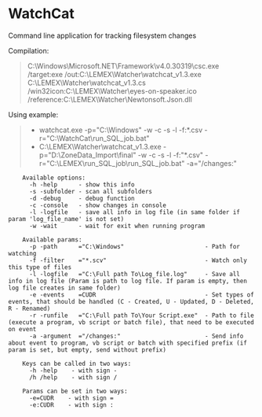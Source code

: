 # WatchCat

Сommand line application for tracking filesystem changes

Compilation:
> C:\Windows\Microsoft.NET\Framework\v4.0.30319\csc.exe /target:exe /out:C:\LEMEX\Watcher\watchcat_v1.3.exe C:\LEMEX\Watcher\watchcat_v1.3.cs /win32icon:C:\LEMEX\Watcher\eyes-on-speaker.ico /reference:C:\LEMEX\Watcher\Newtonsoft.Json.dll

Using example:
> - watchcat.exe -p="C:\Windows" -w -c -s -l -f:*.csv -r="C:\WatchCat\run_SQL_job.bat"
> - C:\LEMEX\Watcher\watchcat_v1.3.exe -p="D:\ZoneData_Import\final" -w -c -s -l -f:"*.csv" -r="C:\LEMEX\run_SQL_job\run_SQL_job.bat" -a="/changes:"
    
```
    Available options:
      -h -help      - show this info
      -s -subfolder - scan all subfolders
      -d -debug     - debug function
      -c -console   - show changes in console
      -l -logfile   - save all info in log file (in same folder if param 'log_file_name' is not set)
      -w -wait      - wait for exit when running program

    Available params:
      -p -path      ="C:\Windows"                       - Path for watching
      -f -filter    ="*.scv"                            - Watch only this type of files
      -l -logfile   ="C:\Full path To\Log_file.log"     - Save all info in log file (Param is path to log file. If param is empty, then log file creates in same folder)
      -e -events    =CUDR                               - Set types of events, that should be handled (C - Created, U - Updated, D - Deleted, R - Renamed)
      -r -runfile   ="C:\Full path To\Your Script.exe"  - Path to file (execute a program, vb script or batch file), that need to be executed on event
      -a -argument  ="/changes:"                        - Send info about event to program, vb script or batch with specified prefix (if param is set, but empty, send without prefix)
      
    Keys can be called in two ways:
      -h -help    - with sign -
      /h /help    - with sign /
    
    Params can be set in two ways:
      -e=CUDR    - with sign =
      -e:CUDR    - with sign :
```
